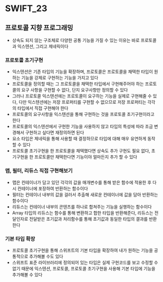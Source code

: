 # SWIFT_23
## 프로토콜 지향 프로그래밍
* 상속도 되지 않는 구조체로 다양한 공통 기능을 가질 수 있는 이유는 바로 프로토콜과 익스텐션, 그리고 제네릭이다

### 프로토콜 초기구현
* 익스텐션은 기존 타입의 기능을 확장하며, 프로토콜은 프로토콜을 채택한 타입이 원하는 기능을 강제로 구현하는 기능을 가지고 있다
* 프로토콜을 정의할 때는 그 프로토콜을 채택한 타입에서 구현해주어야 하는 프로토콜의 요구 사항을 구현할 수 없다, 단지 요구사항만 정의할 수 있다
* 그러나 프로토콜 익스텐션에는 프로토콜이 요구하는 기능을 실제로 구현해줄 수 있다, 다만 익스텐션에는 저장 프로퍼티를 구현할 수 없으므로 저장 프로퍼티는 각각의 타입에서 직접 구현해야 한다
* 프로토콜의 요구사항을 익스텐션을 통해 구현하는 것을 프로토콜 초기구현이라고 한다
* 프로토콜의 익스텐션에서 구현한 기능을 사용하지 않고 타입의 특성에 따라 조금 변경해서 구현하고 싶다면 재정의하면 된다
* 요소 타입은 제네릭을 통해 사용할 때 결정하므로 타입에 대해 매우 유연하게 동작할 수 있다
* 프로토콜 초기구현을 한 프로토콜을 채택했다면 상속도 추가 구현도 필요 없다, 초기구현을 한 프로토콜만 채택한다면 기능이야 얼마든지 추가 할 수 있다

### 맵, 필터, 리듀스 직접 구현해보기
* 맵은 컨테이너가 담고 있던 각각의 값을 매개변수를 통해 받은 함수에 적용한 후 다시 컨테이너에 포장하여 반환하는 함수이다
* 필터는 컨테이너 내부의 값을 걸러서 추출해 새로운 컨테이너에 값을 담아 반환하는 함수이다
* 리듀스는 컨테이너 내부의 콘텐츠를 하나로 합쳐주는 기능을 실행하는 함수이다
* Array 타입의 리듀스는 함수를 통해 변환하고 합한 타입을 반환해준다, 리듀스는 전달인자로 전달받은 초기값과 처리함수를 통해 초기값과 동일한 타입의 결과를 반환한다

### 기본 타입 확장
* 프로토콜 초기구현을 통해 스위프트의 기본 타입을 확장하여 내가 원하는 기능을 공통적으로 추가해볼 수도 있다
* 스위프트 표준 라이브러리에 정의되어 있는 타입은 실제 구현코드를 보고 수정할 수 없기 때문에 익스텐션, 프로토콜, 프로토콜 초기구현을 사용해 기본 타입에 기능을 추가해볼 수 있다